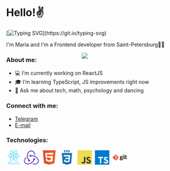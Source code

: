 # Hello!✌️

[![Typing SVG](https://readme-typing-svg.herokuapp.com?color=EA8044&size=24&width=600&lines=Welcome+To+Maria2721's+Github+Profile..)](https://git.io/typing-svg)

I'm Maria and I'm a Frontend developer from Saint-Petersburg👩‍💻

<img align="right" img src="https://raw.githubusercontent.com/akshitagupta15june/akshitagupta15june/master/200w.webp" width="300px">

### About me:
- 💻 I’m currently working on ReactJS
- 🎓 I’m learning TypeScript, JS improvements right now
- 💬 Ask me about tech, math, psychology and dancing

### Connect with me:
- <a href="https://t.me/immarusya" target="blank">Telegram</a>
- <a href="mailto:mariiaivvas@gmail.com" target="blank">E-mail</a>
<!-- - <a href="https://www.linkedin.com/in" target="blank">LinkedIn</a> -->

### Technologies:
<div>
  <img src="https://github.com/devicons/devicon/blob/master/icons/react/react-original-wordmark.svg" title="React" alt="React" width="40" height="40"/>&nbsp;
  <img src="https://github.com/devicons/devicon/blob/master/icons/redux/redux-original.svg" title="Redux" alt="Redux " width="40" height="40"/>&nbsp;
  <img src="https://github.com/devicons/devicon/blob/master/icons/html5/html5-original.svg" title="HTML5" alt="HTML" width="40" height="40"/>&nbsp;
  <img src="https://github.com/devicons/devicon/blob/master/icons/css3/css3-plain-wordmark.svg"  title="CSS3" alt="CSS" width="40" height="40"/>&nbsp;
  <img src="https://github.com/devicons/devicon/blob/master/icons/javascript/javascript-original.svg" title="JavaScript" alt="JavaScript" width="40" height="40"/>&nbsp;
  <img src="https://github.com/devicons/devicon/blob/master/icons/typescript/typescript-original.svg" title="TypeScript" alt="TypeScript" width="40" height="40"/>&nbsp;
  <img src="https://github.com/devicons/devicon/blob/master/icons/git/git-original-wordmark.svg" title="Git" **alt="Git" width="40" height="40"/>
</div>
